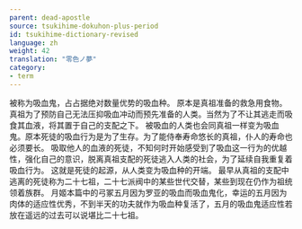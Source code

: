 ```yaml
---
parent: dead-apostle
source: tsukihime-dokuhon-plus-period
id: tsukihime-dictionary-revised
language: zh
weight: 42
translation: "零色ノ夢"
category:
- term
---
```


被称为吸血鬼，占占据绝对数量优势的吸血种。
原本是真祖准备的救急用食物。真祖为了预防自己无法压抑吸血冲动而预先准备的人类。当然为了不让其逃走而吸食其血液，将其置于自己的支配之下。
被吸血的人类也会同真祖一样变为吸血鬼。原本死徒的吸血行为是为了生存。为了能侍奉寿命悠长的真祖，仆人的寿命也必须要长。
吸取他人的血液的死徒，不知何时开始感受到了吸血这一行为的优越性，强化自己的意识，脱离真祖支配的死徒逃入人类的社会，为了延续自我重复着吸血行为。
这就是死徒的起源，从人类变为吸血种的开端。
最早从真祖的支配中逃离的死徒称为二十七祖，二十七派阀中的某些世代交替，某些到现在仍作为祖统领着族群。
月姬本篇中的弓冢五月因为罗亚的吸血而吸血鬼化，幸运的五月因为肉体的适应性优秀，不到半天的功夫就作为吸血种复活了，五月的吸血鬼适应性若放在遥远的过去可以说堪比二十七祖。
